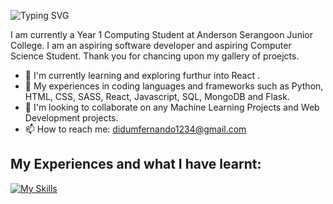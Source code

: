  ![Typing SVG](https://readme-typing-svg.demolab.com/?lines=I+am+Didum+Fernando!)
 
 I am currently a Year 1 Computing Student at Anderson Serangoon Junior College. I am an aspiring software developer and aspiring Computer Science Student. Thank you for chancing upon my gallery of proejcts.
 
 - 🌱  I'm currently learning and exploring furthur into React .
 - 🔭  My experiences in coding languages and frameworks such as Python, HTML, CSS, SASS, React, Javascript, SQL, MongoDB and Flask.
 - 👯  I'm looking to collaborate on any Machine Learning Projects and Web Development projects.
 - 📫  How to reach me: didumfernando1234@gmail.com



## My Experiences and what I have learnt:

[![My Skills](https://skillicons.dev/icons?i=js,html,css,bootstrap,figma,flask,linux,mongodb,ps,py,qt,react,redux,sass,sqlite,vite)](https://skillicons.dev)




<!--
**didumfernando/didumfernando** is a ✨ _special_ ✨ repository because its `README.md` (this file) appears on your GitHub profile.

Here are some ideas to get you started:

- 🔭 I’m currently working on ...
- 🌱 I’m currently learning ...
- 👯 I’m looking to collaborate on ...
- 🤔 I’m looking for help with ...
- 💬 Ask me about ...
- 📫 How to reach me: ...
- 😄 Pronouns: ...
- ⚡ Fun fact: ...
-->
